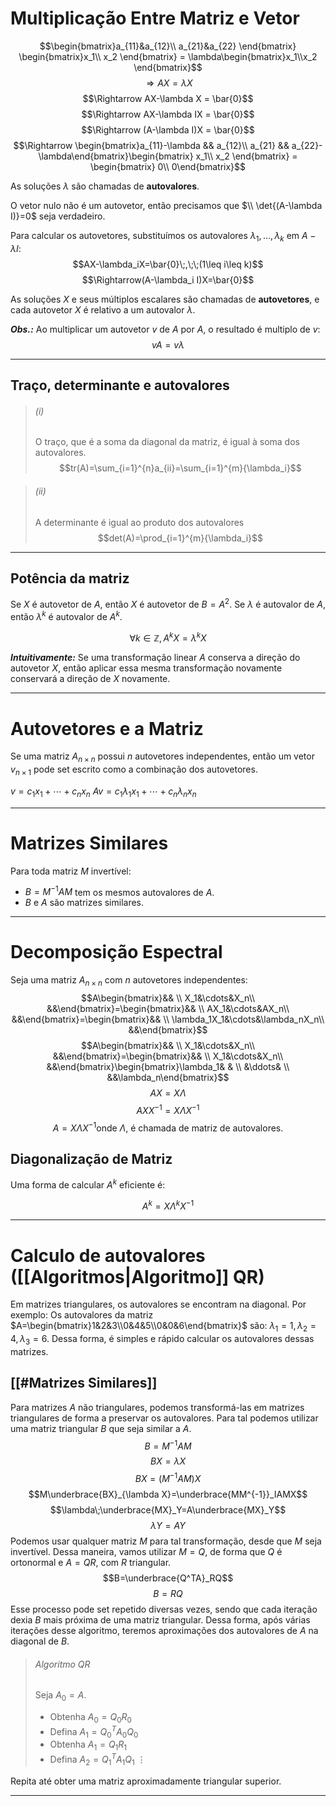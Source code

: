 # Multiplicação Entre Matriz e Vetor
$$\begin{bmatrix}a_{11}&a_{12}\\ a_{21}&a_{22} \end{bmatrix} \begin{bmatrix}x_1\\ x_2 \end{bmatrix} = \lambda\begin{bmatrix}x_1\\x_2 \end{bmatrix}$$
$$\Rightarrow AX=\lambda X$$
$$\Rightarrow AX-\lambda X = \bar{0}$$
$$\Rightarrow AX-\lambda IX = \bar{0}$$
$$\Rightarrow (A-\lambda I)X = \bar{0}$$
$$\Rightarrow \begin{bmatrix}a_{11}-\lambda && a_{12}\\ a_{21} && a_{22}-\lambda\end{bmatrix}\begin{bmatrix} x_1\\ x_2 \end{bmatrix} = \begin{bmatrix} 0\\ 0\end{bmatrix}$$

As soluções $\lambda$ são chamadas de **autovalores**.

O vetor nulo não é um autovetor, então precisamos que $\\ \det{(A-\lambda I)}=0$ seja verdadeiro.

Para calcular os autovetores, substituímos os autovalores $\lambda_1,\ldots,\lambda_k$ em $A-\lambda I$:
$$AX-\lambda_iX=\bar{0}\;,\;\;(1\leq i\leq k)$$
$$\Rightarrow(A-\lambda_i I)X=\bar{0}$$

As soluções $X$ e seus múltiplos escalares são chamadas de **autovetores**, e cada autovetor $X$ é relativo a um autovalor $\lambda$.

***Obs.:*** Ao multiplicar um autovetor $v$ de $A$ por $A$, o resultado é multiplo de $v$:
$$vA=v\lambda$$

---
## Traço, determinante e autovalores
> ###### $(i)$
> O traço, que é a soma da diagonal da matriz, é igual à soma dos autovalores.
> $$tr(A)=\sum_{i=1}^{n}a_{ii}=\sum_{i=1}^{m}{\lambda_i}$$

> ###### $(ii)$
> A determinante é igual ao produto dos autovalores
> $$det(A)=\prod_{i=1}^{m}{\lambda_i}$$

---
## Potência da matriz

Se $X$ é autovetor de $A$, então $X$ é autovetor de $B = A^2$. Se $\lambda$ é autovalor de $A$, então $\lambda^k$ é autovalor de $A^k$.

$$\forall k\in\mathbb{Z},A^kX=\lambda^kX$$

***Intuitivamente:*** Se uma transformação linear $A$ conserva a direção do autovetor $X$, então aplicar essa mesma transformação novamente conservará a direção de $X$ novamente.

---
# Autovetores e a Matriz

Se uma matriz $A_{n\times n}$ possui $n$ autovetores independentes, então um vetor $v_{n\times 1}$ pode set escrito como a combinação dos autovetores.

$v=c_1x_1+\cdots+c_nx_n$
$Av=c_1\lambda_1x_1+\cdots+c_n\lambda_nx_n$

---
# Matrizes Similares

Para toda matriz $M$ invertível:
+ $B=M^{-1}AM$ tem os mesmos autovalores de $A$.
+ $B$ e $A$ são matrizes similares.

---
# Decomposição Espectral

Seja uma matriz $A_{n\times n}$ com $n$ autovetores independentes:
$$A\begin{bmatrix}&& \\ X_1&\cdots&X_n\\ &&\end{bmatrix}=\begin{bmatrix}&& \\ AX_1&\cdots&AX_n\\ &&\end{bmatrix}=\begin{bmatrix}&& \\ \lambda_1X_1&\cdots&\lambda_nX_n\\ &&\end{bmatrix}$$
$$A\begin{bmatrix}&& \\ X_1&\cdots&X_n\\ &&\end{bmatrix}=\begin{bmatrix}&& \\ X_1&\cdots&X_n\\ &&\end{bmatrix}\begin{bmatrix}\lambda_1& & \\ &\ddots& \\ &&\lambda_n\end{bmatrix}$$
$$AX=X\Lambda$$
$$AXX^{-1}=X\Lambda X^{-1}$$
$$A=X\Lambda X^{-1}\mbox{onde }\Lambda\mbox{, é chamada de matriz de autovalores.}$$

## Diagonalização de Matriz
Uma forma de calcular $A^k$ eficiente é:

$$A^k=X\Lambda^kX^{-1}$$

---
# Calculo de autovalores ([[Algoritmos|Algoritmo]] QR)
Em matrizes triangulares, os autovalores se encontram na diagonal. Por exemplo:
Os autovalores da matriz $A=\begin{bmatrix}1&2&3\\0&4&5\\0&0&6\end{bmatrix}$ são: $\lambda_1=1,\lambda_2=4,\lambda_3=6$.
Dessa forma, é simples e rápido calcular os autovalores dessas matrizes.
## [[#Matrizes Similares]]
Para matrizes $A$ não triangulares, podemos transformá-las em matrizes triangulares de forma a preservar os autovalores. Para tal podemos utilizar uma matriz triangular $B$ que seja similar a $A$.
$$B=M^{-1}AM$$
$$BX=\lambda X$$
$$BX=(M^{-1}AM)X$$
$$M\underbrace{BX}_{\lambda X}=\underbrace{MM^{-1}}_IAMX$$
$$\lambda\;\underbrace{MX}_Y=A\underbrace{MX}_Y$$
$$\lambda Y=AY$$
Podemos usar qualquer matriz $M$ para tal transformação, desde que $M$ seja invertível. Dessa maneira, vamos utilizar $M=Q$, de forma que $Q$ é ortonormal e $A=QR$, com $R$ triangular.
$$B=\underbrace{Q^TA}_RQ$$
$$B=RQ$$
Esse processo pode set repetido diversas vezes, sendo que cada iteração dexia $B$ mais próxima de uma matriz triangular. Dessa forma, após várias iterações desse algoritmo, teremos aproximações dos autovalores de $A$ na diagonal de $B$.

> ###### Algoritmo $QR$
> Seja $A_0=A$.
> - Obtenha $A_0=Q_0R_0$
> - Defina $A_1=Q_0^TA_0Q_0$
> - Obtenha $A_1=Q_1R_1$
> - Defina $A_2=Q_1^TA_1Q_1$
> $\vdots$
>
Repita até obter uma matriz aproximadamente triangular superior.

---
